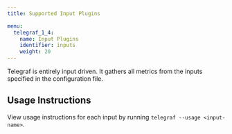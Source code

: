 ```yaml
---
title: Supported Input Plugins

menu:
  telegraf_1_4:
    name: Input Plugins
    identifier: inputs
    weight: 20
---
```


Telegraf is entirely input driven. It gathers all metrics from the inputs specified in the configuration file.

## Usage Instructions

View usage instructions for each input by running `telegraf --usage <input-name>`.
